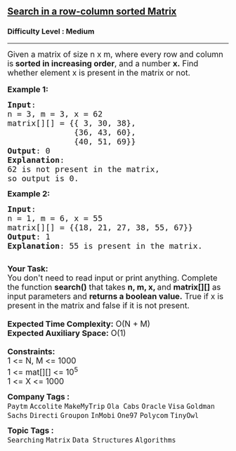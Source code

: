 <h2><a href="https://practice.geeksforgeeks.org/problems/search-in-a-matrix-1587115621/1?page=3&curated[]=1&sortBy=submissions">Search in a row-column sorted Matrix</a></h2><h3>Difficulty Level : Medium</h3><hr><div class="problems_problem_content__Xm_eO"><p><span style="font-size:18px">Given a matrix of size&nbsp;n x m, where every row and column is<strong> sorted in increasing order</strong>, and a number <strong>x.</strong>&nbsp;Find whether&nbsp;element x&nbsp;is present in the matrix or not.</span><br>
<br>
<span style="font-size:18px"><strong>Example 1:</strong></span></p>

<pre><span style="font-size:18px"><strong>Input</strong>:
n = 3, m = 3, x = 62
matrix[][] = {{ 3, 30, 38},
&nbsp;             {36, 43, 60},
&nbsp;             {40, 51, 69}}
<strong>Output</strong>: 0
<strong>Explanation</strong>:
62 is not present in the matrix, 
so output is 0.
</span></pre>

<p><span style="font-size:18px"><strong>Example 2:</strong></span></p>

<pre><span style="font-size:18px"><strong>Input</strong>:
n = 1, m = 6, x = 55
matrix[][] = {{18, 21, 27, 38, 55, 67}}
<strong>Output</strong>: 1
<strong>Explanation</strong>: 55 is present in the matrix.</span>
</pre>

<p><br>
<span style="font-size:18px"><strong>Your Task:</strong><br>
You don't need to read input or print anything. Complete the function <strong>search()</strong> that takes <strong>n, m, x, </strong>and <strong>matrix[][]</strong>&nbsp;as input parameters and <strong>returns a boolean value.</strong> True&nbsp;if x is present in the matrix and false&nbsp;if it is not present.<br>
<br>
<strong>Expected Time Complexity:</strong>&nbsp;O(N + M)<br>
<strong>Expected Auxiliary Space:</strong>&nbsp;O(1)<br>
<br>
<strong>Constraints:</strong><br>
1 &lt;= N, M &lt;= 1000<br>
1 &lt;= mat[][] &lt;= 10<sup>5</sup><br>
1 &lt;= X &lt;= 1000</span></p>
</div><p><span style=font-size:18px><strong>Company Tags : </strong><br><code>Paytm</code>&nbsp;<code>Accolite</code>&nbsp;<code>MakeMyTrip</code>&nbsp;<code>Ola Cabs</code>&nbsp;<code>Oracle</code>&nbsp;<code>Visa</code>&nbsp;<code>Goldman Sachs</code>&nbsp;<code>Directi</code>&nbsp;<code>Groupon</code>&nbsp;<code>InMobi</code>&nbsp;<code>One97</code>&nbsp;<code>Polycom</code>&nbsp;<code>TinyOwl</code>&nbsp;<br><p><span style=font-size:18px><strong>Topic Tags : </strong><br><code>Searching</code>&nbsp;<code>Matrix</code>&nbsp;<code>Data Structures</code>&nbsp;<code>Algorithms</code>&nbsp;